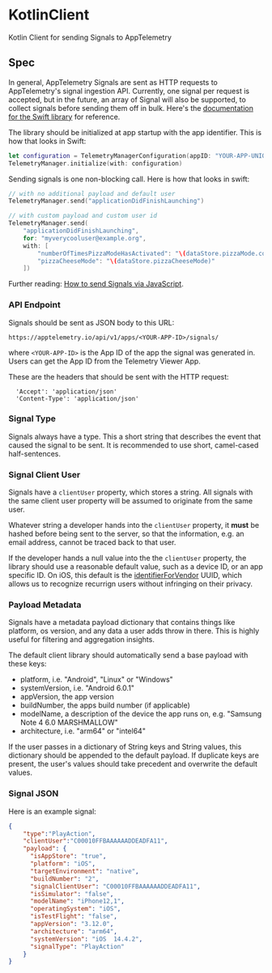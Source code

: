 # KotlinClient
Kotlin Client for sending Signals to AppTelemetry

## Spec

In general, AppTelemetry Signals are sent as HTTP requests to AppTelemetry's signal ingestion API. Currently, one signal per request is accepted, but in the future, an array of Signal will also be supported, to collect signals before sending them off in bulk. Here's the [documentation for the Swift library](https://apptelemetry.io/pages/sending-signals.html) for reference.

The library should be initialized at app startup with the app identifier. This is how that looks in Swift:

```swift
let configuration = TelemetryManagerConfiguration(appID: "YOUR-APP-UNIQUE-IDENTIFIER")
TelemetryManager.initialize(with: configuration)
```

Sending signals is one non-blocking call. Here is how that looks in swift:

```swift
// with no additional payload and default user 
TelemetryManager.send("applicationDidFinishLaunching")

// with custom payload and custom user id
TelemetryManager.send(
    "applicationDidFinishLaunching",
    for: "myverycooluser@example.org",
    with: [
        "numberOfTimesPizzaModeHasActivated": "\(dataStore.pizzaMode.count)",
        "pizzaCheeseMode": "\(dataStore.pizzaCheeseMode)"
    ])
```

Further reading: [How to send Signals via JavaScript](https://apptelemetry.io/pages/website-telemetry.html).

### API Endpoint

Signals should be sent as JSON body to this URL:

```
https://apptelemetry.io/api/v1/apps/<YOUR-APP-ID>/signals/
```

where `<YOUR-APP-ID>` is the App ID of the app the signal was generated in. Users can get the App ID from the Telemetry Viewer App.

These are the headers that should be sent with the HTTP request:

```
  'Accept': 'application/json'
  'Content-Type': 'application/json'
```

### Signal Type

Signals always have a type. This a short string that describes the event that caused the signal to be sent. It is recommended to use short, camel-cased half-sentences. 

### Signal Client User

Signals have a `clientUser` property, which stores a string. All signals with the same client user property will be assumed to originate from the same user. 

Whatever string a developer hands into the `clientUser` property, it **must** be hashed before being sent to the server, so that the information, e.g. an email address, cannot be traced back to that user.

If the developer hands a null value into the the `clientUser` property, the library should use a reasonable default value, such as a device ID, or an app specific ID. On iOS, this default is the [identifierForVendor](https://developer.apple.com/documentation/uikit/uidevice/1620059-identifierforvendor) UUID, which allows us to recognize recurrign users without infringing on their privacy.

### Payload Metadata

Signals have a metadata payload dictionary that contains things like platform, os version, and any data a user adds throw in there. This is highly useful for filtering and aggregation insights.

The default client library should automatically send a base payload with these keys:

- platform, i.e. "Android", "Linux" or "Windows"
- systemVersion, i.e. "Android 6.0.1"
- appVersion, the app version
- buildNumber, the apps build number (if applicable)
- modelName, a description of the device the app runs on, e.g. "Samsung Note 4 6.0 MARSHMALLOW"
- architecture, i.e. "arm64" or "intel64"

If the user passes in a dictionary of String keys and String values, this dictionary should be appended to the default payload. If duplicate keys are present, the user's values should take precedent and overwrite the default values.

### Signal JSON

Here is an example signal:

```json
{
    "type":"PlayAction",
    "clientUser":"C00010FFBAAAAAADDEADFA11",
    "payload": {
      "isAppStore": "true",
      "platform": "iOS",
      "targetEnvironment": "native",
      "buildNumber": "2",
      "signalClientUser": "C00010FFBAAAAAADDEADFA11",
      "isSimulator": "false",
      "modelName": "iPhone12,1",
      "operatingSystem": "iOS",
      "isTestFlight": "false",
      "appVersion": "3.12.0",
      "architecture": "arm64",
      "systemVersion": "iOS  14.4.2",
      "signalType": "PlayAction"
    }
}
```
